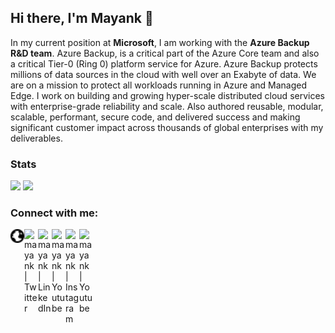 ## Hi there, I'm Mayank 👋

In my current position at **Microsoft**, I am working with the **Azure Backup R&D team**. Azure Backup, is a critical part of the Azure Core team and also a critical Tier-0 (Ring 0) platform service for Azure. Azure Backup protects millions of data sources in the cloud with well over an Exabyte of data. We are on a mission to protect all workloads running in Azure and Managed Edge. I work on building and growing hyper-scale distributed cloud services with enterprise-grade reliability and scale. Also authored reusable, modular, scalable, performant, secure code, and delivered success and making significant customer impact across thousands of global enterprises with my deliverables.


### Stats
![](https://github-readme-stats.vercel.app/api?username=mayankagg9722&show_icons=true)
![](https://github-readme-stats.vercel.app/api/top-langs/?username=mayankagg9722&layout=compact)

### Connect with me:
[<img align="left" alt="https://mayankaggarwal.co/" width="22px" src="https://raw.githubusercontent.com/iconic/open-iconic/master/svg/globe.svg" />][website]
[<img align="left" alt="mayank | Twitter" width="22px" src="https://cdn.jsdelivr.net/npm/simple-icons@v3/icons/twitter.svg" />][twitter]
[<img align="left" alt="mayank | LinkedIn" width="22px" src="https://cdn.jsdelivr.net/npm/simple-icons@v3/icons/linkedin.svg" />][linkedin]
[<img align="left" alt="mayank | Youtube" width="22px" src="https://cdn.jsdelivr.net/npm/simple-icons@v3/icons/youtube.svg" />][yoututubeopeners]
[<img align="left" alt="mayank | Instagram" width="22px" src="https://cdn.jsdelivr.net/npm/simple-icons@v3/icons/instagram.svg" />][instagram]
[<img align="left" alt="mayank | Youtube" width="22px" src="https://cdn.jsdelivr.net/npm/simple-icons@v3/icons/youtube.svg" />][yoututube]
<br />


[website]: https://mayankaggarwal.co/
[yoututubeopeners]: https://www.youtube.com/channel/UCGZ2fwNSJF0baTx1T2ooC-Q
[twitter]: https://twitter.com/Mayank9722
[instagram]: https://www.instagram.com/mayankagg9722/
[linkedin]: https://in.linkedin.com/in/mayankagg9722 
[yoututube]: https://www.youtube.com/c/MayankAggarwal/

